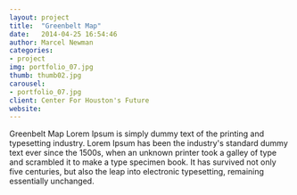 ```yaml
---
layout: project
title:  "Greenbelt Map"
date:   2014-04-25 16:54:46
author: Marcel Newman
categories:
- project
img: portfolio_07.jpg
thumb: thumb02.jpg
carousel:
- portfolio_07.jpg
client: Center For Houston's Future
website: 
---
```

Greenbelt Map
Lorem Ipsum is simply dummy text of the printing and typesetting industry. Lorem Ipsum has been the industry's standard dummy text ever since the 1500s, when an unknown printer took a galley of type and scrambled it to make a type specimen book. It has survived not only five centuries, but also the leap into electronic typesetting, remaining essentially unchanged.

